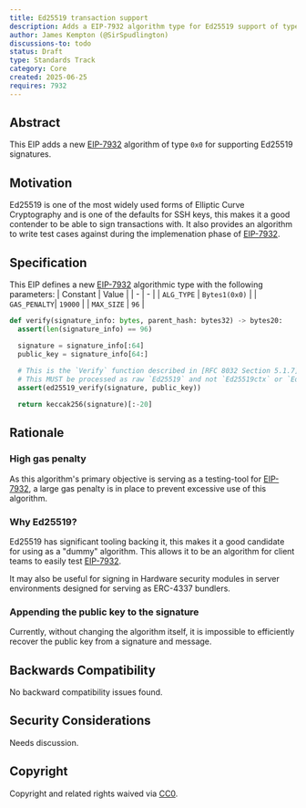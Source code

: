 ```yaml
---
title: Ed25519 transaction support
description: Adds a EIP-7932 algorithm type for Ed25519 support of type `0x0`
author: James Kempton (@SirSpudlington)
discussions-to: todo
status: Draft
type: Standards Track
category: Core
created: 2025-06-25
requires: 7932
---
```


## Abstract
This EIP adds a new [EIP-7932](../../EIPS/eip-7932.md) algorithm of type `0x0` for supporting Ed25519 signatures.

## Motivation
Ed25519 is one of the most widely used forms of Elliptic Curve Cryptography and is one of the defaults for SSH keys,
this makes it a good contender to be able to sign transactions with. It also provides an algorithm to write test
cases against during the implemenation phase of [EIP-7932](../../EIPS/eip-7932.md).

## Specification

This EIP defines a new [EIP-7932](../../EIPS/eip-7932.md) algorithmic type with the following parameters:
| Constant | Value |
| - | - |
| `ALG_TYPE` | `Bytes1(0x0)` |
| `GAS_PENALTY`| `19000` |
| `MAX_SIZE` | `96` |

```python
def verify(signature_info: bytes, parent_hash: bytes32) -> bytes20:
  assert(len(signature_info) == 96)

  signature = signature_info[:64]
  public_key = signature_info[64:]
  
  # This is the `Verify` function described in [RFC 8032 Section 5.1.7](https://datatracker.ietf.org/doc/html/rfc8032#section-5.1.7),
  # This MUST be processed as raw `Ed25519` and not `Ed25519ctx` or `Ed25519ph`
  assert(ed25519_verify(signature, public_key))

  return keccak256(signature)[:-20]
```

## Rationale

### High gas penalty

As this algorithm's primary objective is serving as a testing-tool for [EIP-7932](../../EIPS/eip-7932.md), a large
gas penalty is in place to prevent excessive use of this algorithm.

### Why Ed25519?

Ed25519 has significant tooling backing it, this makes it a good candidate for using as a "dummy" algorithm.
This allows it to be an algorithm for client teams to easily test [EIP-7932](../../EIPS/eip-7932.md).

It may also be useful for signing in Hardware security modules in server environments designed for serving
as ERC-4337 bundlers.

### Appending the public key to the signature

Currently, without changing the algorithm itself, it is impossible to efficiently recover the public key
from a signature and message.

## Backwards Compatibility
No backward compatibility issues found.

## Security Considerations
Needs discussion.

## Copyright
Copyright and related rights waived via [CC0](../../LICENSE.md).
